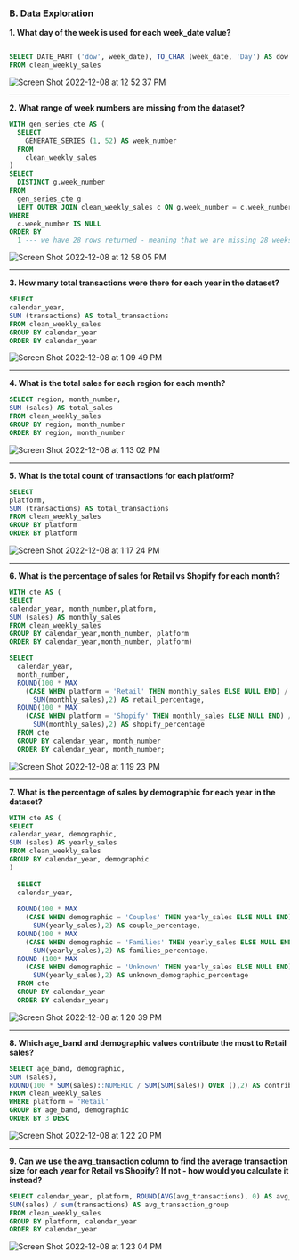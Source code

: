 ### B. Data Exploration 


**1. What day of the week is used for each week_date value?**

```sql

SELECT DATE_PART ('dow', week_date), TO_CHAR (week_date, 'Day') AS dow
FROM clean_weekly_sales
```

![Screen Shot 2022-12-08 at 12 52 37 PM](https://user-images.githubusercontent.com/95102899/206565222-bbe47b67-9091-4817-a01c-54f6c6160f9d.png)

_______________________________________________________________________________________________________________________________________________________



**2. What range of week numbers are missing from the dataset?**

```sql
WITH gen_series_cte AS (
  SELECT
    GENERATE_SERIES (1, 52) AS week_number
  FROM
    clean_weekly_sales
)
SELECT
  DISTINCT g.week_number
FROM
  gen_series_cte g
  LEFT OUTER JOIN clean_weekly_sales c ON g.week_number = c.week_number
WHERE
  c.week_number IS NULL
ORDER BY
  1 --- we have 28 rows returned - meaning that we are missing 28 weeks
```

![Screen Shot 2022-12-08 at 12 58 05 PM](https://user-images.githubusercontent.com/95102899/206566162-6de50ce0-2ff7-4b94-9b88-5f3ec44e0f8b.png)

_______________________________________________________________________________________________________________________________________________________


**3. How many total transactions were there for each year in the dataset?**

```sql
SELECT 
calendar_year, 
SUM (transactions) AS total_transactions
FROM clean_weekly_sales
GROUP BY calendar_year
ORDER BY calendar_year
```

![Screen Shot 2022-12-08 at 1 09 49 PM](https://user-images.githubusercontent.com/95102899/206568068-82735414-b7b7-485e-86e1-1f8c44b14ed6.png)

_______________________________________________________________________________________________________________________________________________________


**4. What is the total sales for each region for each month?**

```sql
SELECT region, month_number, 
SUM (sales) AS total_sales
FROM clean_weekly_sales
GROUP BY region, month_number
ORDER BY region, month_number
```

![Screen Shot 2022-12-08 at 1 13 02 PM](https://user-images.githubusercontent.com/95102899/206568594-3d71aa02-cfa1-4a19-89e8-afbd1242cc19.png)


_______________________________________________________________________________________________________________________________________________________


**5. What is the total count of transactions for each platform?**

```sql
SELECT 
platform, 
SUM (transactions) AS total_transactions
FROM clean_weekly_sales
GROUP BY platform
ORDER BY platform
```

![Screen Shot 2022-12-08 at 1 17 24 PM](https://user-images.githubusercontent.com/95102899/206569459-423bd3d0-0aeb-40ad-84a5-0c96dddda7e7.png)



_______________________________________________________________________________________________________________________________________________________


**6. What is the percentage of sales for Retail vs Shopify for each month?**

```sql
WITH cte AS (
SELECT 
calendar_year, month_number,platform,
SUM (sales) AS monthly_sales 
FROM clean_weekly_sales
GROUP BY calendar_year,month_number, platform
ORDER BY calendar_year,month_number, platform)

SELECT 
  calendar_year, 
  month_number, 
  ROUND(100 * MAX 
    (CASE WHEN platform = 'Retail' THEN monthly_sales ELSE NULL END) / 
      SUM(monthly_sales),2) AS retail_percentage,
  ROUND(100 * MAX 
    (CASE WHEN platform = 'Shopify' THEN monthly_sales ELSE NULL END) / 
      SUM(monthly_sales),2) AS shopify_percentage
  FROM cte
  GROUP BY calendar_year, month_number
  ORDER BY calendar_year, month_number;
 ```
 
 ![Screen Shot 2022-12-08 at 1 19 23 PM](https://user-images.githubusercontent.com/95102899/206569811-c105c171-123d-4adf-9202-62ee45a71485.png)



_______________________________________________________________________________________________________________________________________________________


**7. What is the percentage of sales by demographic for each year in the dataset?**

```sql
WITH cte AS (
SELECT 
calendar_year, demographic,
SUM (sales) AS yearly_sales 
FROM clean_weekly_sales
GROUP BY calendar_year, demographic
)
  
  SELECT 
  calendar_year, 
 
  ROUND(100 * MAX 
    (CASE WHEN demographic = 'Couples' THEN yearly_sales ELSE NULL END) / 
      SUM(yearly_sales),2) AS couple_percentage,
  ROUND(100 * MAX 
    (CASE WHEN demographic = 'Families' THEN yearly_sales ELSE NULL END) / 
      SUM(yearly_sales),2) AS families_percentage,
  ROUND (100* MAX
    (CASE WHEN demographic = 'Unknown' THEN yearly_sales ELSE NULL END)/
      SUM(yearly_sales),2) AS unknown_demographic_percentage
  FROM cte
  GROUP BY calendar_year 
  ORDER BY calendar_year;
```

![Screen Shot 2022-12-08 at 1 20 39 PM](https://user-images.githubusercontent.com/95102899/206569982-0875d5a9-3c40-47ba-95d8-8e94b24f23f8.png)

_______________________________________________________________________________________________________________________________________________________

**8. Which age_band and demographic values contribute the most to Retail sales?**

```sql
SELECT age_band, demographic, 
SUM (sales),
ROUND(100 * SUM(sales)::NUMERIC / SUM(SUM(sales)) OVER (),2) AS contribution_percentage
FROM clean_weekly_sales
WHERE platform = 'Retail'
GROUP BY age_band, demographic
ORDER BY 3 DESC
```
![Screen Shot 2022-12-08 at 1 22 20 PM](https://user-images.githubusercontent.com/95102899/206570168-f0224fbc-d247-405b-9e1d-133f8958de46.png)

  

_______________________________________________________________________________________________________________________________________________________


**9. Can we use the avg_transaction column to find the average transaction size for each year for Retail vs Shopify? If not - how would you calculate it instead?**

```sql
SELECT calendar_year, platform, ROUND(AVG(avg_transactions), 0) AS avg_transactions_gen, 
SUM(sales) / sum(transactions) AS avg_transaction_group
FROM clean_weekly_sales
GROUP BY platform, calendar_year
ORDER BY calendar_year
```
![Screen Shot 2022-12-08 at 1 23 04 PM](https://user-images.githubusercontent.com/95102899/206570297-9864eb45-765f-4371-b2d4-5952d6adcf27.png)


